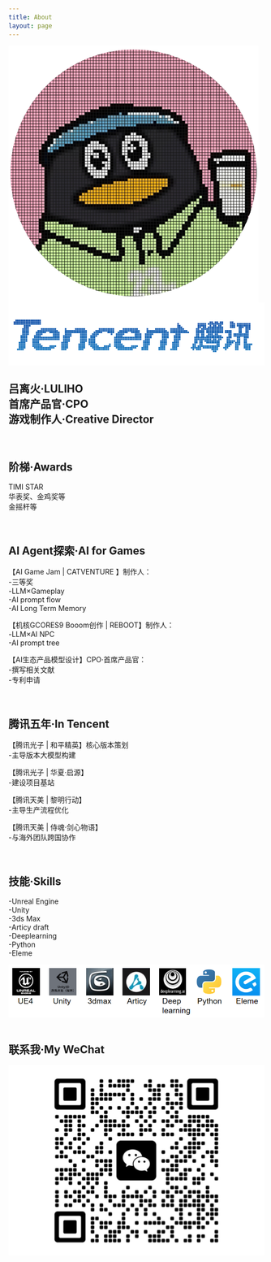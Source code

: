 ```yaml
---
title: About
layout: page
---
```


<html>
  
<img src="/assets/images/profile2.png" alt="Image 1" style="display: block" />
<img src="/assets/images/tencent.png" alt="Image 1" style="display: block" />

<h2>吕离火·LULIHO
<br>首席产品官·CPO
<br>游戏制作人·Creative Director</h2> 

<br> 

<h2>阶梯·Awards</h2>

<p>TIMI STAR
<br>华表奖、金鸡奖等
<br>金摇杆等</p>

<br> 

 <!--<img src="/assets/images/jiang.png" alt="Image 1" style="display: block" />-->


<h2>AI Agent探索·AI for Games</h2>

<p>【AI Game Jam | CATVENTURE 】制作人：
<br>-三等奖
<br>-LLM×Gameplay
<br>-AI prompt flow
<br>-AI Long Term Memory</p>

<p>【机核GCORES9 Booom创作 | REBOOT】制作人：
<br>-LLM×AI NPC
<br>-AI prompt tree</p>

<p>【AI生态产品模型设计】CPO·首席产品官：
<br>-撰写相关文献
<br>-专利申请</p>

<br> 

<!--<img src="/assets/images/zhenge.jpg" alt="Image 1" style="display: block" />-->


<h2>腾讯五年·In Tencent</h2>

<p>【腾讯光子 | 和平精英】核心版本策划
<br>-主导版本大模型构建</p>

<p>【腾讯光子 | 华夏·启源】
<br>-建设项目基站</p>

<p>【腾讯天美 | 黎明行动】
<br>-主导生产流程优化</p>

<p>【腾讯天美 | 侍魂·剑心物语】
<br>-与海外团队跨国协作</p>

<br> 

<h2>技能·Skills</h2>

<p>-Unreal Engine
<br>-Unity
<br>-3ds Max
<br>-Articy draft
<br>-Deeplearning
<br>-Python
<br>-Eleme</p>

<img src="/assets/images/skill.png" alt="Image 1" style="display: block" />

<br> 

<h2>联系我·My WeChat</h2>
<img src="/assets/images/wei2.jpg" alt="Image 1" style="display: block" />

</html>
